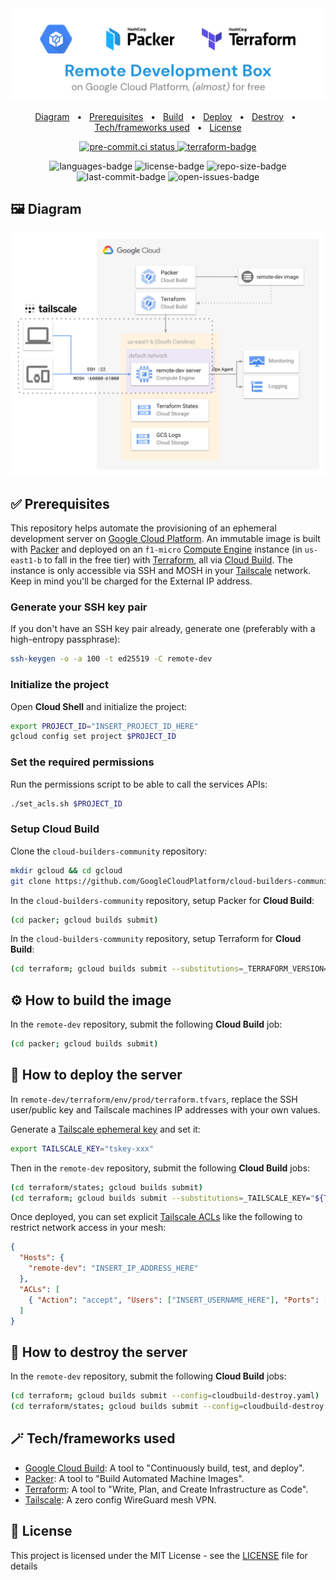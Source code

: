 <div align="center">
  <img width="512" src="https://raw.githubusercontent.com/2n3g5c9/remote-dev/master/img/banner.png" alt="remote-dev">
</div>

<p align="center">
    <a href="#-diagram">Diagram</a>
    &nbsp; • &nbsp;
    <a href="#-prerequisites">Prerequisites</a>
    &nbsp; • &nbsp;
    <a href="#%EF%B8%8F-how-to-build-the-image">Build</a>
    &nbsp; • &nbsp;
    <a href="#-how-to-deploy-the-server">Deploy</a>
    &nbsp; • &nbsp;
    <a href="#-how-to-destroy-the-server">Destroy</a>
    &nbsp; • &nbsp;
    <a href="#-techframeworks-used">Tech/frameworks used</a>
    &nbsp; • &nbsp;
    <a href="#-license">License</a>
</p>

<p align="center">
    <a href="https://results.pre-commit.ci/latest/github/2n3g5c9/remote-dev/master" aria-label="pre-commit.ci details" target="_blank" rel="noopener noreferrer">
        <img src="https://results.pre-commit.ci/badge/github/2n3g5c9/remote-dev/master.svg" alt="pre-commit.ci status"/>
    </a>
    <a href="https://github.com/2n3g5c9/remote-dev/actions/workflows/terraform.yml">
        <img src="https://github.com/2n3g5c9/remote-dev/actions/workflows/terraform.yml/badge.svg" alt="terraform-badge"/>
    </a>
</p>

<p align="center">
    <img src="https://img.shields.io/github/languages/count/2n3g5c9/remote-dev.svg?style=flat" alt="languages-badge"/>
    <img src="https://img.shields.io/github/license/2n3g5c9/remote-dev" alt="license-badge">
    <img src="https://img.shields.io/github/repo-size/2n3g5c9/remote-dev" alt="repo-size-badge">
    <img src="https://img.shields.io/github/last-commit/2n3g5c9/remote-dev" alt="last-commit-badge">
    <img src="https://img.shields.io/github/issues-raw/2n3g5c9/remote-dev" alt="open-issues-badge">
</p>

## 🖼 Diagram

<p align="center">
    <img src="https://raw.githubusercontent.com/2n3g5c9/remote-dev/master/img/diagram.png" alt="diagram" width="838px"/>
</p>

## ✅ Prerequisites

This repository helps automate the provisioning of an ephemeral development server on
[Google Cloud Platform](https://cloud.google.com/). An immutable image is built with [Packer](https://packer.io/) and
deployed on an `f1-micro` [Compute Engine](https://cloud.google.com/compute) instance (in `us-east1-b` to fall in the
free tier) with [Terraform](https://www.terraform.io/), all via [Cloud Build](https://cloud.google.com/cloud-build).
The instance is only accessible via SSH and MOSH in your [Tailscale](https://tailscale.com/) network. Keep in mind
you'll be charged for the External IP address.

### Generate your SSH key pair

If you don't have an SSH key pair already, generate one (preferably with a high-entropy passphrase):

```bash
ssh-keygen -o -a 100 -t ed25519 -C remote-dev
```

### Initialize the project

Open **Cloud Shell** and initialize the project:

```bash
export PROJECT_ID="INSERT_PROJECT_ID_HERE"
gcloud config set project $PROJECT_ID
```

### Set the required permissions

Run the permissions script to be able to call the services APIs:

```bash
./set_acls.sh $PROJECT_ID
```

### Setup Cloud Build

Clone the `cloud-builders-community` repository:

```bash
mkdir gcloud && cd gcloud
git clone https://github.com/GoogleCloudPlatform/cloud-builders-community.git && cd cloud-builders-community
```

In the `cloud-builders-community` repository, setup Packer for **Cloud Build**:

```bash
(cd packer; gcloud builds submit)
```

In the `cloud-builders-community` repository, setup Terraform for **Cloud Build**:

```bash
(cd terraform; gcloud builds submit --substitutions=_TERRAFORM_VERSION="1.0.0",_TERRAFORM_VERSION_SHA256SUM="8be33cc3be8089019d95eb8f546f35d41926e7c1e5deff15792e969dde573eb5")
```

## ⚙️ How to build the image

In the `remote-dev` repository, submit the following **Cloud Build** job:

```bash
(cd packer; gcloud builds submit)
```

## 🚀 How to deploy the server

In `remote-dev/terraform/env/prod/terraform.tfvars`, replace the SSH user/public key and Tailscale machines IP addresses
with your own values.

Generate a [Tailscale ephemeral key](https://login.tailscale.com/admin/settings/authkeys) and set it:

```bash
export TAILSCALE_KEY="tskey-xxx"
```

Then in the `remote-dev` repository, submit the following **Cloud Build** jobs:

```bash
(cd terraform/states; gcloud builds submit)
(cd terraform; gcloud builds submit --substitutions=_TAILSCALE_KEY="${TAILSCALE_KEY}")
```

Once deployed, you can set explicit [Tailscale ACLs](https://login.tailscale.com/admin/acls) like the following to
restrict network access in your mesh:

```json
{
  "Hosts": {
    "remote-dev": "INSERT_IP_ADDRESS_HERE"
  },
  "ACLs": [
    { "Action": "accept", "Users": ["INSERT_USERNAME_HERE"], "Ports": ["remote-dev:22,60000-61000"] }
  ]
}
```

## 🧨 How to destroy the server

In the `remote-dev` repository, submit the following **Cloud Build** jobs:

```bash
(cd terraform; gcloud builds submit --config=cloudbuild-destroy.yaml)
(cd terraform/states; gcloud builds submit --config=cloudbuild-destroy.yaml)
```

## 🪄 Tech/frameworks used

- [Google Cloud Build](https://cloud.google.com/cloud-build): A tool to "Continuously build, test, and deploy".
- [Packer](https://www.packer.io/): A tool to "Build Automated Machine Images".
- [Terraform](https://www.terraform.io/): A tool to "Write, Plan, and Create Infrastructure as Code".
- [Tailscale](https://tailscale.com/): A zero config WireGuard mesh VPN.

## 📃 License

This project is licensed under the MIT License - see the [LICENSE](LICENSE) file for details
